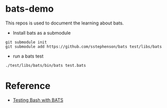 # bats-demo

This repos is used to document the learning about bats.

- Install bats as a submodule 

``` shell
git submodule init
git submodule add https://github.com/sstephenson/bats test/libs/bats
```

- run a bats test

```bash
./test/libs/bats/bin/bats test.bats
```

# Reference

- [Testing Bash with BATS](https://opensource.com/article/19/2/testing-bash-bats)
